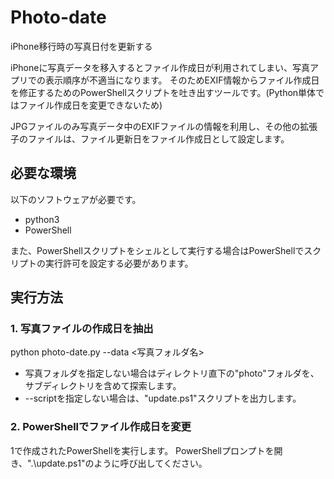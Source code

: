 # Photo-date
iPhone移行時の写真日付を更新する

iPhoneに写真データを移入するとファイル作成日が利用されてしまい、写真アプリでの表示順序が不適当になります。
そのためEXIF情報からファイル作成日を修正するためのPowerShellスクリプトを吐き出すツールです。(Python単体ではファイル作成日を変更できないため)

JPGファイルのみ写真データ中のEXIFファイルの情報を利用し、その他の拡張子のファイルは、ファイル更新日をファイル作成日として設定します。


## 必要な環境
以下のソフトウェアが必要です。
* python3
* PowerShell

また、PowerShellスクリプトをシェルとして実行する場合はPowerShellでスクリプトの実行許可を設定する必要があります。


## 実行方法
### 1. 写真ファイルの作成日を抽出
python photo-date.py --data <写真フォルダ名>

* 写真フォルダを指定しない場合はディレクトリ直下の"photo"フォルダを、サブディレクトリを含めて探索します。
* --scriptを指定しない場合は、"update.ps1"スクリプトを出力します。

### 2. PowerShellでファイル作成日を変更
1で作成されたPowerShellを実行します。
PowerShellプロンプトを開き、".\update.ps1"のように呼び出してください。


